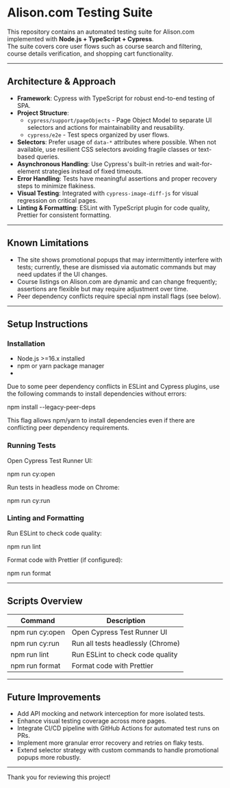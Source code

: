 # Alison.com Testing Suite

This repository contains an automated testing suite for Alison.com implemented with **Node.js + TypeScript + Cypress**.  
The suite covers core user flows such as course search and filtering, course details verification, and shopping cart functionality.

---

## Architecture & Approach

- **Framework**: Cypress with TypeScript for robust end-to-end testing of SPA.  
- **Project Structure**:  
  - `cypress/support/pageObjects` - Page Object Model to separate UI selectors and actions for maintainability and reusability.  
  - `cypress/e2e` - Test specs organized by user flows.  
- **Selectors**: Prefer usage of `data-*` attributes where possible. When not available, use resilient CSS selectors avoiding fragile classes or text-based queries.  
- **Asynchronous Handling**: Use Cypress's built-in retries and wait-for-element strategies instead of fixed timeouts.  
- **Error Handling**: Tests have meaningful assertions and proper recovery steps to minimize flakiness.  
- **Visual Testing**: Integrated with `cypress-image-diff-js` for visual regression on critical pages.  
- **Linting & Formatting**: ESLint with TypeScript plugin for code quality, Prettier for consistent formatting.  

---

## Known Limitations

- The site shows promotional popups that may intermittently interfere with tests; currently, these are dismissed via automatic commands but may need updates if the UI changes.  
- Course listings on Alison.com are dynamic and can change frequently; assertions are flexible but may require adjustment over time.  
- Peer dependency conflicts require special npm install flags (see below).

---

## Setup Instructions

### Installation

- Node.js >=16.x installed  
- npm or yarn package manager
- 
Due to some peer dependency conflicts in ESLint and Cypress plugins, use the following commands to install dependencies without errors:

npm install --legacy-peer-deps



This flag allows npm/yarn to install dependencies even if there are conflicting peer dependency requirements.

### Running Tests

Open Cypress Test Runner UI:

npm run cy:open

Run tests in headless mode on Chrome:

npm run cy:run

### Linting and Formatting

Run ESLint to check code quality:

npm run lint

Format code with Prettier (if configured):

npm run format

---

## Scripts Overview

| Command           | Description                      |
|-------------------|--------------------------------|
| npm run cy:open   | Open Cypress Test Runner UI     |
| npm run cy:run    | Run all tests headlessly (Chrome) |
| npm run lint      | Run ESLint to check code quality |
| npm run format    | Format code with Prettier        |

---

## Future Improvements

- Add API mocking and network interception for more isolated tests.  
- Enhance visual testing coverage across more pages.  
- Integrate CI/CD pipeline with GitHub Actions for automated test runs on PRs.  
- Implement more granular error recovery and retries on flaky tests.  
- Extend selector strategy with custom commands to handle promotional popups more robustly.  

---

Thank you for reviewing this project!
